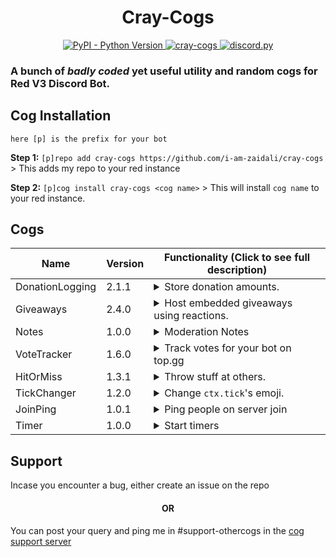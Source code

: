 <h1 align="center"> Cray-Cogs </h1>
<p align="center">
  <a href="https://www.python.org/downloads/">
    <img alt="PyPI - Python Version" src="https://img.shields.io/pypi/pyversions/Red-Discordbot">
  </a>
  <a href="https://github.com/i-am-zaidali/cray-cogs">
    <img alt="cray-cogs" src="https://img.shields.io/badge/cray--cogs-Badly%20coded%20cogs%20for%20Red-black">
  </a>
  <a href="https://github.com/Rapptz/discord.py/">
     <img src="https://img.shields.io/badge/discord-py-blue.svg" alt="discord.py">
  </a>
</p>

### A bunch of *badly coded* yet useful utility and random cogs for Red V3 Discord Bot.</h3>

## Cog Installation
`here [p] is the prefix for your bot`

**Step 1:** `[p]repo add cray-cogs https://github.com/i-am-zaidali/cray-cogs` > This adds my repo to your red instance

**Step 2:** `[p]cog install cray-cogs <cog name>` > This will install `cog name` to your red instance.

## Cogs
| Name              | Version          | Functionality (Click to see full description)                                                                                                              |
|-------------------|------------------|------------------------------------------------------------------------------------------------------------------------------------------------------------|
| DonationLogging   | 2.1.1            | <details><summary>Store donation amounts.</summary>This cog allows you to store a member's donations in a guild.</details>                                 |
| Giveaways         | 2.4.0            | <details><summary>Host embedded giveaways using reactions.</summary>Start giveaways in your server using reactions and advanced requirements.</details>    |
| Notes             | 1.0.0            | <details><summary>Moderation Notes</summary>Keep moderation notes on people.</details>                                                                     |
| VoteTracker       | 1.6.0            | <details><summary>Track votes for your bot on top.gg</summary>Track votes for your bot on top.gg and give users roles accordingly.</details>               |
| HitOrMiss         | 1.3.1            | <details><summary>Throw stuff at others.</summary>Throw items at users and hope you kill them. Buy items from the shop.</details>                          |
| TickChanger       | 1.2.0            | <details><summary>Change `ctx.tick`'s emoji.</summary>Monkeypatches the ctx.tick method to react with a given emoji of your choice.</details>              |
| JoinPing          | 1.0.1            | <details><summary>Ping people on server join</summary>Ghost ping people in multiple channels to alert them about it.</details>                             |
| Timer             | 1.0.0            | <details><summary>Start timers</summary>Start a timer that countdowns until the given duration.</details>                                                  |

## Support

Incase you encounter a bug, either create an issue on the repo

<h4 align="center"> OR </h4>

You can post your query and ping me in #support-othercogs in the [cog support server](https://discord.gg/GET4DVk)
